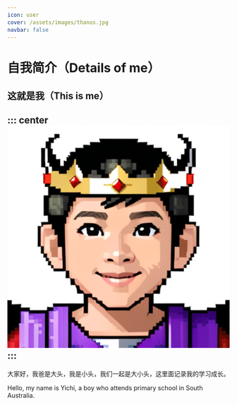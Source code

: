 ```yaml
---
icon: user
cover: /assets/images/thanos.jpg
navbar: false
---
```

# 自我简介（Details of me）
## 这就是我（This is me）
::: center
![根据我的照片经AI修改而得](/assets/home/yichi.png)
:::
-----

大家好，我爸是大头，我是小头，我们一起是大小头，这里面记录我的学习成长。

Hello, my name is Yichi, a boy who attends primary school in South Australia.


